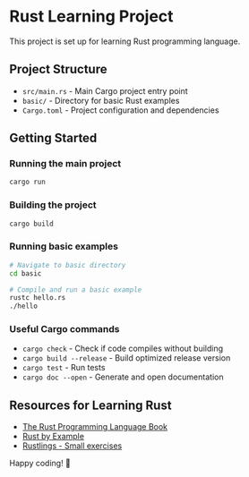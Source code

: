 # Rust Learning Project

This project is set up for learning Rust programming language.

## Project Structure

- `src/main.rs` - Main Cargo project entry point
- `basic/` - Directory for basic Rust examples
- `Cargo.toml` - Project configuration and dependencies

## Getting Started

### Running the main project
```bash
cargo run
```

### Building the project
```bash
cargo build
```

### Running basic examples
```bash
# Navigate to basic directory
cd basic

# Compile and run a basic example
rustc hello.rs
./hello
```

### Useful Cargo commands
- `cargo check` - Check if code compiles without building
- `cargo build --release` - Build optimized release version
- `cargo test` - Run tests
- `cargo doc --open` - Generate and open documentation

## Resources for Learning Rust

- [The Rust Programming Language Book](https://doc.rust-lang.org/book/)
- [Rust by Example](https://doc.rust-lang.org/rust-by-example/)
- [Rustlings - Small exercises](https://github.com/rust-lang/rustlings)

Happy coding! 🦀
